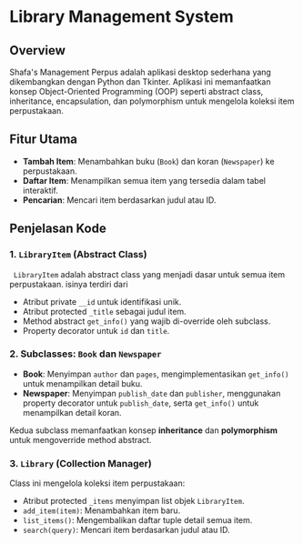 # Library Management System

## Overview

Shafa's Management Perpus adalah aplikasi desktop sederhana yang dikembangkan dengan Python dan Tkinter. Aplikasi ini memanfaatkan konsep Object-Oriented Programming (OOP) seperti abstract class, inheritance, encapsulation, dan polymorphism untuk mengelola koleksi item perpustakaan.

## Fitur Utama

* **Tambah Item**: Menambahkan buku (`Book`) dan koran (`Newspaper`) ke perpustakaan.
* **Daftar Item**: Menampilkan semua item yang tersedia dalam tabel interaktif.
* **Pencarian**: Mencari item berdasarkan judul atau ID.

## Penjelasan Kode

### 1. `LibraryItem` (Abstract Class)

`
LibraryItem` adalah abstract class yang menjadi dasar untuk semua item perpustakaan. isinya terdiri dari 

* Atribut private `__id` untuk identifikasi unik.
* Atribut protected `_title` sebagai judul item.
* Method abstract `get_info()` yang wajib di-override oleh subclass.
* Property decorator untuk `id` dan `title`.

### 2. Subclasses: `Book` dan `Newspaper`

* **Book**: Menyimpan `author` dan `pages`, mengimplementasikan `get_info()` untuk menampilkan detail buku.
* **Newspaper**: Menyimpan `publish_date` dan `publisher`, menggunakan property decorator untuk `publish_date`, serta `get_info()` untuk menampilkan detail koran.

Kedua subclass memanfaatkan konsep **inheritance** dan **polymorphism** untuk mengoverride method abstract.

### 3. `Library` (Collection Manager)

Class ini mengelola koleksi item perpustakaan:

* Atribut protected `_items` menyimpan list objek `LibraryItem`.
* `add_item(item)`: Menambahkan item baru.
* `list_items()`: Mengembalikan daftar tuple detail semua item.
* `search(query)`: Mencari item berdasarkan judul atau ID.